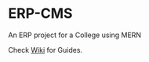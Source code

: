 # ERP-CMS
An ERP project for a College using MERN

Check [Wiki](https://github.com/ReaveND/College-ERP/wiki) for Guides. 

